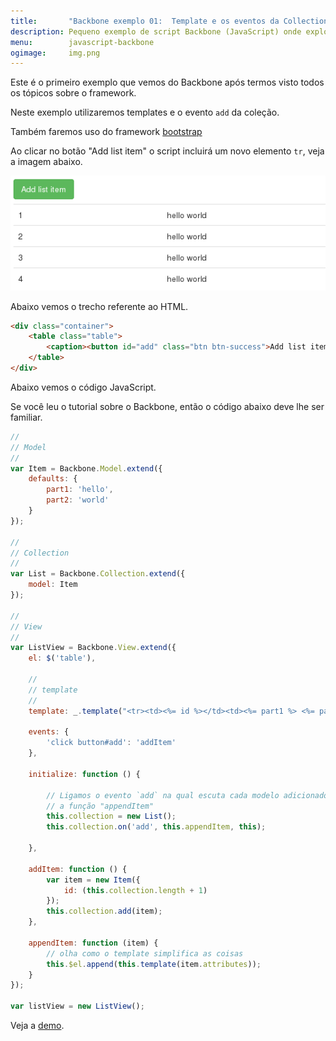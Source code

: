 ```yaml
---
title:       "Backbone exemplo 01:  Template e os eventos da Collection"
description: Pequeno exemplo de script Backbone (JavaScript) onde exploro a questão do template e os eventos da collection.
menu:        javascript-backbone
ogimage:     img.png   
---
```


Este é o primeiro exemplo que vemos do Backbone após termos visto todos os tópicos sobre o framework.

Neste exemplo utilizaremos templates e o evento `add` da coleção.

Também faremos uso do framework [bootstrap](http://getbootstrap.com/ "link-externo")

Ao clicar no botão "Add list item" o script incluirá um novo elemento `tr`, veja a imagem abaixo.

!["exemplo backbone"](img-tabela.png "exemplo backbone")

Abaixo vemos o trecho referente ao HTML.

```html
<div class="container">
    <table class="table">
        <caption><button id="add" class="btn btn-success">Add list item</button></caption>
    </table>
</div>
```

Abaixo vemos o código JavaScript.

Se você leu o tutorial sobre o Backbone, então o código abaixo deve lhe ser familiar.

```javascript
//
// Model
//
var Item = Backbone.Model.extend({
    defaults: {
        part1: 'hello',
        part2: 'world'
    }
});

//
// Collection
//
var List = Backbone.Collection.extend({
    model: Item
});

//
// View
//
var ListView = Backbone.View.extend({
    el: $('table'),

    //
    // template
    //
    template: _.template("<tr><td><%= id %></td><td><%= part1 %> <%= part2 %></td></tr>"),

    events: {
        'click button#add': 'addItem'
    },

    initialize: function () {

        // Ligamos o evento `add` na qual escuta cada modelo adicionado
        // a função "appendItem"
        this.collection = new List();
        this.collection.on('add', this.appendItem, this);

    },

    addItem: function () {
        var item = new Item({
            id: (this.collection.length + 1)
        });
        this.collection.add(item);
    },

    appendItem: function (item) {
        // olha como o template simplifica as coisas
        this.$el.append(this.template(item.attributes));
    }
});

var listView = new ListView();
```

Veja a [demo](/javascript/backbone-exemplo-01/backbone.html "link-externo").